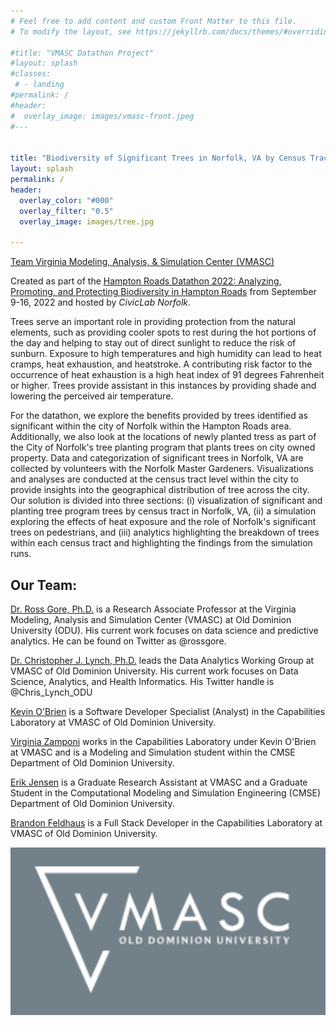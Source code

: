 ```yaml
---
# Feel free to add content and custom Front Matter to this file.
# To modify the layout, see https://jekyllrb.com/docs/themes/#overriding-theme-defaults

#title: "VMASC Datathon Project"
#layout: splash
#classes:
 # - landing
#permalink: /
#header:
#  overlay_image: images/vmasc-front.jpeg
#---


title: "Biodiversity of Significant Trees in Norfolk, VA by Census Tract"
layout: splash
permalink: /
header:
  overlay_color: "#000"
  overlay_filter: "0.5"
  overlay_image: images/tree.jpg

---
```



[Team Virginia Modeling, Analysis, & Simulation Center (VMASC)](https://vmasc.org)

Created as part of the [Hampton Roads Datathon 2022: Analyzing, Promoting, and Protecting Biodiversity in Hampton Roads](https://data.norfolk.gov/stories/s/Hampton-Roads-Datathon/wk4d-6jxs/) from September 9-16, 2022 and hosted by *CivicLab Norfolk*.

Trees serve an important role in providing protection from the natural elements, such as providing cooler spots to rest during the hot portions of the day and helping to stay out of direct sunlight to reduce the risk of sunburn. Exposure to high temperatures and high humidity can lead to heat cramps, heat exhaustion, and heatstroke. A contributing risk factor to the occurrence of heat exhaustion is a high heat index of 91 degrees Fahrenheit or higher. Trees provide assistant in this instances by providing shade and lowering the perceived air temperature.

For the datathon, we explore the benefits provided by trees identified as significant within the city of Norfolk within the Hampton Roads area. Additionally, we also look at the locations of newly planted tress as part of the City of Norfolk's tree planting program that plants trees on city owned property. Data and categorization of significant trees in Norfolk, VA are collected by volunteers with the Norfolk Master Gardeners. Visualizations and analyses are conducted at the census tract level within the city to provide insights into the geographical distribution of tree across the city. Our solution is divided into three sections: (i) visualization of significant and planting tree program trees by census tract in Norfolk, VA, (ii) a simulation exploring the effects of heat exposure and the role of Norfolk's significant trees on pedestrians, and (iii) analytics highlighting the breakdown of trees within each census tract and highlighting the findings from the simulation runs.



## Our Team:

[Dr. Ross Gore, Ph.D.](https://vmasc.org/staff-profiles/dr-ross-gore/) is a Research Associate Professor at the Virginia Modeling, Analysis and Simulation Center (VMASC) at Old Dominion University (ODU). His current work focuses on data science and predictive analytics. He can be found on Twitter as @rossgore.

[Dr. Christopher J. Lynch, Ph.D.](https://vmasc.org/staff-profiles/dr-christopher-lynch/) leads the Data Analytics Working Group at VMASC of Old Dominion University. His current work focuses on Data Science, Analytics, and Health Informatics. His Twitter handle is @Chris_Lynch_ODU

[Kevin O'Brien](https://www.linkedin.com/in/kevin-o-brien-0334321bb/) is a Software Developer Specialist (Analyst) in the Capabilities Laboratory at VMASC of Old Dominion University.

[Virginia Zamponi](https://www.linkedin.com/in/virginia-zamponi-536052209/) works in the Capabilities Laboratory under Kevin O'Brien at VMASC and is a Modeling and Simulation student within the CMSE Department of Old Dominion University.

[Erik Jensen](https://scholar.google.com/citations?hl=en&user=OHIeH5YAAAAJ) is a Graduate Research Assistant at VMASC and a Graduate Student in the Computational Modeling and Simulation Engineering (CMSE) Department of Old Dominion University.

[Brandon Feldhaus](https://www.linkedin.com/in/brandon-feldhaus-831100218/) is a Full Stack Developer in the Capabilities Laboratory at VMASC of Old Dominion University.


<p align="center">
    <img src="/images/vmasc.PNG" alt="VMASC Logo">
</p>